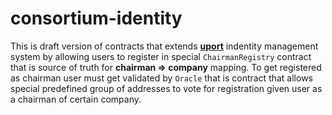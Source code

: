 # consortium-identity
This is draft version of contracts that extends [**uport**](https://github.com/uport-project/uport-identity) indentity management system by allowing users to register in special
`ChairmanRegistry` contract that is source of truth for **chairman => company** mapping. To get registered as chairman user
must get validated by `Oracle` that is contract that allows special predefined group of addresses to vote for registration
given user as a chairman of certain company.
